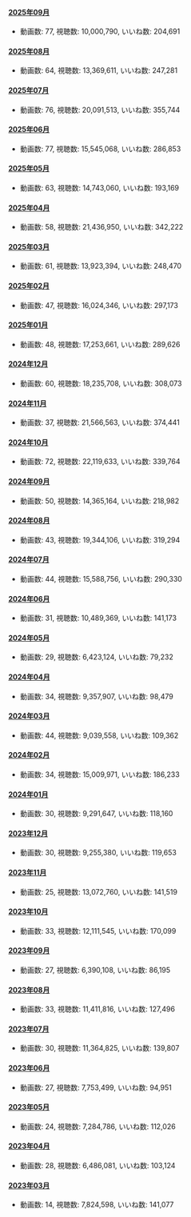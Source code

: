 #### [2025年09月](videos/202509 "wikilink")

-   動画数: 77, 視聴数: 10,000,790, いいね数: 204,691

#### [2025年08月](videos/202508 "wikilink")

-   動画数: 64, 視聴数: 13,369,611, いいね数: 247,281

#### [2025年07月](videos/202507 "wikilink")

-   動画数: 76, 視聴数: 20,091,513, いいね数: 355,744

#### [2025年06月](videos/202506 "wikilink")

-   動画数: 77, 視聴数: 15,545,068, いいね数: 286,853

#### [2025年05月](videos/202505 "wikilink")

-   動画数: 63, 視聴数: 14,743,060, いいね数: 193,169

#### [2025年04月](videos/202504 "wikilink")

-   動画数: 58, 視聴数: 21,436,950, いいね数: 342,222

#### [2025年03月](videos/202503 "wikilink")

-   動画数: 61, 視聴数: 13,923,394, いいね数: 248,470

#### [2025年02月](videos/202502 "wikilink")

-   動画数: 47, 視聴数: 16,024,346, いいね数: 297,173

#### [2025年01月](videos/202501 "wikilink")

-   動画数: 48, 視聴数: 17,253,661, いいね数: 289,626

#### [2024年12月](videos/202412 "wikilink")

-   動画数: 60, 視聴数: 18,235,708, いいね数: 308,073

#### [2024年11月](videos/202411 "wikilink")

-   動画数: 37, 視聴数: 21,566,563, いいね数: 374,441

#### [2024年10月](videos/202410 "wikilink")

-   動画数: 72, 視聴数: 22,119,633, いいね数: 339,764

#### [2024年09月](videos/202409 "wikilink")

-   動画数: 50, 視聴数: 14,365,164, いいね数: 218,982

#### [2024年08月](videos/202408 "wikilink")

-   動画数: 43, 視聴数: 19,344,106, いいね数: 319,294

#### [2024年07月](videos/202407 "wikilink")

-   動画数: 44, 視聴数: 15,588,756, いいね数: 290,330

#### [2024年06月](videos/202406 "wikilink")

-   動画数: 31, 視聴数: 10,489,369, いいね数: 141,173

#### [2024年05月](videos/202405 "wikilink")

-   動画数: 29, 視聴数: 6,423,124, いいね数: 79,232

#### [2024年04月](videos/202404 "wikilink")

-   動画数: 34, 視聴数: 9,357,907, いいね数: 98,479

#### [2024年03月](videos/202403 "wikilink")

-   動画数: 44, 視聴数: 9,039,558, いいね数: 109,362

#### [2024年02月](videos/202402 "wikilink")

-   動画数: 34, 視聴数: 15,009,971, いいね数: 186,233

#### [2024年01月](videos/202401 "wikilink")

-   動画数: 30, 視聴数: 9,291,647, いいね数: 118,160

#### [2023年12月](videos/202312 "wikilink")

-   動画数: 30, 視聴数: 9,255,380, いいね数: 119,653

#### [2023年11月](videos/202311 "wikilink")

-   動画数: 25, 視聴数: 13,072,760, いいね数: 141,519

#### [2023年10月](videos/202310 "wikilink")

-   動画数: 33, 視聴数: 12,111,545, いいね数: 170,099

#### [2023年09月](videos/202309 "wikilink")

-   動画数: 27, 視聴数: 6,390,108, いいね数: 86,195

#### [2023年08月](videos/202308 "wikilink")

-   動画数: 33, 視聴数: 11,411,816, いいね数: 127,496

#### [2023年07月](videos/202307 "wikilink")

-   動画数: 30, 視聴数: 11,364,825, いいね数: 139,807

#### [2023年06月](videos/202306 "wikilink")

-   動画数: 27, 視聴数: 7,753,499, いいね数: 94,951

#### [2023年05月](videos/202305 "wikilink")

-   動画数: 24, 視聴数: 7,284,786, いいね数: 112,026

#### [2023年04月](videos/202304 "wikilink")

-   動画数: 28, 視聴数: 6,486,081, いいね数: 103,124

#### [2023年03月](videos/202303 "wikilink")

-   動画数: 14, 視聴数: 7,824,598, いいね数: 141,077

